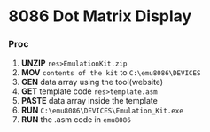 # 8086 Dot Matrix Display

### Proc

1. **UNZIP**       ``res>EmulationKit.zip``
2. **MOV**         ``contents of the kit`` to `C:\emu8086\DEVICES`
3. **GEN**          data array using the tool(website)
4. **GET**           template code ``res>template.asm``
5. **PASTE**       data array inside the template
6. **RUN**         ``C:\emu8086\DEVICES\Emulation_Kit.exe``
7. **RUN**         the .asm code in ``emu8086``
